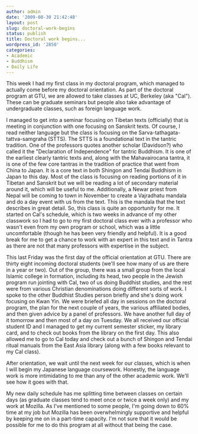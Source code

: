 ```yaml
---
author: admin
date: '2009-08-30 21:42:48'
layout: post
slug: doctoral-work-begins
status: publish
title: Doctoral work begins...
wordpress_id: '2850'
categories:
- Academic
- Buddhism
- Daily Life
---
```

This week I had my first class in my doctoral program, which managed to actually come before my doctoral orientation. As part of the doctoral program at GTU, we are allowed to take classes at UC, Berkeley (aka "Cal"). These can be graduate seminars but people also take advantage of undergraduate classes, such as foreign language work.

I managed to get into a seminar focusing on Tibetan texts (officially) that is meeting in conjunction with one focusing on Sanskrit texts. Of course, I read neither language but the class is focusing on the Sarva-tathagata-tattva-samgraha (STTS). The STTS is a foundational text in the tantric tradition. One of the professors quotes another scholar (Davidson?) who called it the "Declaration of Independence" for tantric Buddhism. It is one of the earliest clearly tantric texts and, along with the Mahavairocana tantra, it is one of the few core tantras in the tradition of practice that went from China to Japan. It is a core text in both Shingon and Tendai Buddhism in Japan to this day. Most of the class is focusing on reading portions of it in Tibetan and Sanskrit but we will be reading a lot of secondary material around it, which will be useful to me. Additionally, a Newar priest from Nepal will be coming to town in November to create a Vajradhatu mandala and do a day event with us from the text. This is the mandala that the text describes in great detail. So, this class is quite an opportunity for me. It started on Cal's schedule, which is two weeks in advance of my other classwork so I had to go to my first doctoral class ever with a professor who wasn't even from my own program or school, which was a little uncomfortable (though he has been very friendly and helpful). It is a good break for me to get a chance to work with an expert in this text and in Tantra as there are not that many professors with expertise in the subject. 

This last Friday was the first day of the official orientation at GTU. There are thirty eight incoming doctoral students (we'll see how many of us are there in a year or two). Out of the group, there was a small group from the local Islamic college in formation, including its head, two people in the Jewish program run jointing with Cal, two of us doing Buddhist studies, and the rest were from various Christian denominations doing different sorts of work. I spoke to the other Buddhist Studies person briefly and she's doing work focusing on Kwan Yin. We were briefed all day in sessions on the doctoral program, the plan for the next couple of years, the various affiliated bodies, and then given advice by a panel of professors. We have another full day of it tomorrow and then most of a day on Tuesday. We all received our official student ID and I managed to get my current semester sticker, my library card, and to check out books from the library on the first day. This also allowed me to go to Cal today and check out a bunch of Shingon and Tendai ritual manuals from the East Asia library (along with a few books relevant to my Cal class). 

After orientation, we wait until the next week for our classes, which is when I will begin my Japanese language coursework. Honestly, the language work is more intimidating to me than any of the other academic work. We'll see how it goes with that.

My new daily schedule has me splitting time between classes on certain days (as graduate classes tend to meet once or twice a week only) and my work at Mozilla. As I've mentioned to some people, I'm going down to 60% time at my job but Mozilla has been overwhelmingly supportive and helpful by keeping me on in a part-time capacity. I'm not sure that it would be possible for me to do this program at all without that being the case. 
